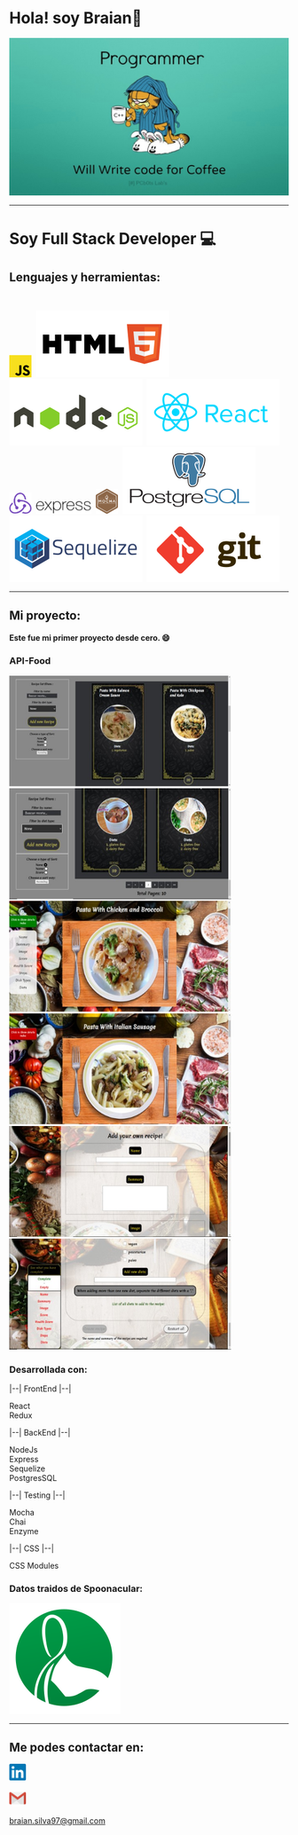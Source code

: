 # Hola! soy Braian👋 

<p align="center">
  <img src="./img/banner.jpg" />
</p>
<hr>

<!--
**braian-97/braian-97** is a ✨ _special_ ✨ repository because its `README.md` (this file) appears on your GitHub profile.

Here are some ideas to get you started:

- 🔭 I’m currently working on ...
- 🌱 I’m currently learning ...
- 👯 I’m looking to collaborate on ...
- 🤔 I’m looking for help with ...
- 💬 Ask me about ...
- 📫 How to reach me: ...
- 😄 Pronouns: ...
- ⚡ Fun fact: ...
-->
# Soy Full Stack Developer 💻

## Lenguajes y herramientas: 
<br>
<p float="left">


[<img src="./logo/javascript.svg" width="40" heigth="40"/>](https://developer.mozilla.org/en-US/docs/Web/JavaScript)&nbsp;&nbsp;[<img src="./logo/html.svg" />](https://www.w3.org/html)&nbsp;&nbsp;[<img src="./logo/nodejs.svg" />](https://nodejs.org)&nbsp;&nbsp;[<img src="./logo/react.svg" />](https://reactjs.org)&nbsp;&nbsp;[<img src="./logo/redux.svg" width="40" heigth="40"/>](https://es.redux.js.org)&nbsp;&nbsp;[<img src="./logo/expressjs.svg" width="100" heigth="100"/>](https://expressjs.com)&nbsp;&nbsp;[<img src="./logo/mocha.svg" width="40" heigth="40"/>](https://mochajs.org)&nbsp;&nbsp;[<img src="./logo/postgresSQL.svg" />](https://www.postgresql.org)&nbsp;&nbsp;[<img src="./logo/sequelize.svg" />](https://sequelize.org)&nbsp;&nbsp;[<img src="./logo/git.svg" />](https://git-scm.com)

</p>

<hr>

## Mi proyecto:

#### Este fue mi primer proyecto desde cero. 😄

### API-Food

<p float="left">
<img src="./api-food-images/img_1.jpg" width="400" height="200" >
<img src="./api-food-images/img_2.jpg" width="400" height="200" >
<img src="./api-food-images/img_3.jpg" width="400" height="200" >
<img src="./api-food-images/img_4.jpg" width="400" height="200" >
<img src="./api-food-images/img_5.jpg" width="400" height="200" >
<img src="./api-food-images/img_6.jpg" width="400" height="200" >
</p>


### Desarrollada con:
|--| FrontEnd |--|
<p>
React<br>
Redux
</p>

|--| BackEnd |--|
<p>
NodeJs<br>
Express<br>
Sequelize<br>
PostgresSQL
</p>

|--| Testing |--|
<p>
Mocha<br>
Chai<br>
Enzyme
</p>

|--| CSS |--|
<p>
CSS Modules<br>
</p>

### Datos traidos de Spoonacular:
[<img src="./img/spoonacular-logo.svg"/>](https://spoonacular.com/food-api)

<hr>

## Me podes contactar en:

[<img src="./logo/linkedIn.svg" width="30" heigth="30"/>](https://www.linkedin.com/in/braian-silva-382b08209/)

[<img src="./logo/gmail.svg" width="30" heigth="30"/>](mailto:braian.silva97@gmail.com)


<braian.silva97@gmail.com>







